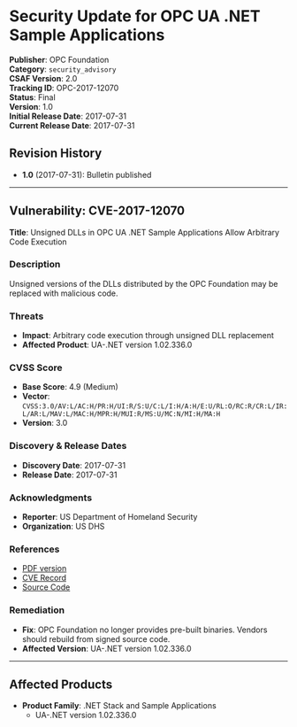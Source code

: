 # Security Update for OPC UA .NET Sample Applications

**Publisher**: OPC Foundation  
**Category**: `security_advisory`  
**CSAF Version**: 2.0  
**Tracking ID**: OPC-2017-12070  
**Status**: Final  
**Version**: 1.0  
**Initial Release Date**: 2017-07-31  
**Current Release Date**: 2017-07-31  

## Revision History

- **1.0** (2017-07-31): Bulletin published

---

## Vulnerability: CVE-2017-12070

**Title**: Unsigned DLLs in OPC UA .NET Sample Applications Allow Arbitrary Code Execution  

### Description

Unsigned versions of the DLLs distributed by the OPC Foundation may be replaced with malicious code.

### Threats

- **Impact**: Arbitrary code execution through unsigned DLL replacement  
- **Affected Product**: UA-.NET version 1.02.336.0

### CVSS Score

- **Base Score**: 4.9 (Medium)  
- **Vector**: `CVSS:3.0/AV:L/AC:H/PR:H/UI:R/S:U/C:L/I:H/A:H/E:U/RL:O/RC:R/CR:L/IR:L/AR:L/MAV:L/MAC:H/MPR:H/MUI:R/MS:U/MC:N/MI:H/MA:H`  
- **Version**: 3.0

### Discovery & Release Dates

- **Discovery Date**: 2017-07-31  
- **Release Date**: 2017-07-31

### Acknowledgments

- **Reporter**: US Department of Homeland Security  
- **Organization**: US DHS

### References

- [PDF version](https://files.opcfoundation.org/SecurityBulletins/OPC%20Foundation%20Security%20Bulletin%20CVE-2017-12070.pdf)  
- [CVE Record](https://www.cve.org/CVERecord?id=CVE-2017-12070)  
- [Source Code](https://github.com/OPCFoundation/UA-.NET)

### Remediation

- **Fix**: OPC Foundation no longer provides pre-built binaries. Vendors should rebuild from signed source code.  
- **Affected Version**: UA-.NET version 1.02.336.0

---

## Affected Products

- **Product Family**: .NET Stack and Sample Applications  
  - UA-.NET version 1.02.336.0
